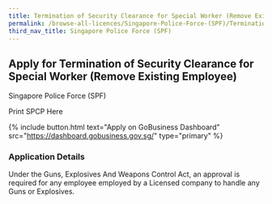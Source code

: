 ```yaml
---
title: Termination of Security Clearance for Special Worker (Remove Existing Employee)
permalink: /browse-all-licences/Singapore-Police-Force-(SPF)/Termination-of-Security-Clearance-for-Special-Worker-(Remove-Existing-Employee)
third_nav_title: Singapore Police Force (SPF)
---
```


## Apply for Termination of Security Clearance for Special Worker (Remove Existing Employee)

Singapore Police Force (SPF)

Print SPCP Here


{% include button.html text="Apply on GoBusiness Dashboard" src="https://dashboard.gobusiness.gov.sg/" type="primary" %}

### Application Details

Under the Guns, Explosives And Weapons Control Act, an approval is required for any employee employed by a Licensed company to handle any Guns or  Explosives. 

